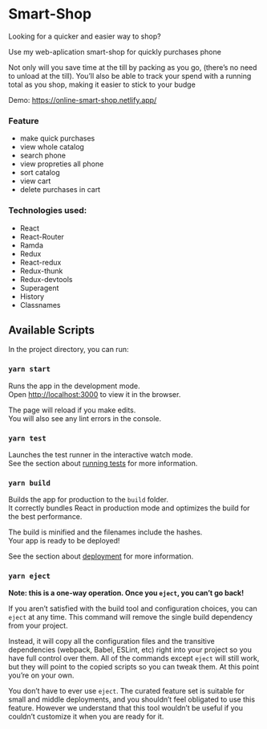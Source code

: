 # Smart-Shop

Looking for a quicker and easier way to shop?

Use my web-aplication smart-shop for quickly purchases phone

Not only will you save time at the till by packing as you go, (there’s no need to unload at the till). You’ll also be able to track your spend with a running total as you shop, making it easier to stick to your budge

Demo: https://online-smart-shop.netlify.app/

### Feature
* make quick purchases
* view whole catalog
* search phone
* view propreties all phone
* sort catalog
* view cart
* delete purchases in cart


### Technologies used:
* React
* React-Router
* Ramda
* Redux
* React-redux
* Redux-thunk
* Redux-devtools
* Superagent
* History
* Classnames

## Available Scripts

In the project directory, you can run:

### `yarn start`

Runs the app in the development mode.<br />
Open [http://localhost:3000](http://localhost:3000) to view it in the browser.

The page will reload if you make edits.<br />
You will also see any lint errors in the console.

### `yarn test`

Launches the test runner in the interactive watch mode.<br />
See the section about [running tests](https://facebook.github.io/create-react-app/docs/running-tests) for more information.

### `yarn build`

Builds the app for production to the `build` folder.<br />
It correctly bundles React in production mode and optimizes the build for the best performance.

The build is minified and the filenames include the hashes.<br />
Your app is ready to be deployed!

See the section about [deployment](https://facebook.github.io/create-react-app/docs/deployment) for more information.

### `yarn eject`

**Note: this is a one-way operation. Once you `eject`, you can’t go back!**

If you aren’t satisfied with the build tool and configuration choices, you can `eject` at any time. This command will remove the single build dependency from your project.

Instead, it will copy all the configuration files and the transitive dependencies (webpack, Babel, ESLint, etc) right into your project so you have full control over them. All of the commands except `eject` will still work, but they will point to the copied scripts so you can tweak them. At this point you’re on your own.

You don’t have to ever use `eject`. The curated feature set is suitable for small and middle deployments, and you shouldn’t feel obligated to use this feature. However we understand that this tool wouldn’t be useful if you couldn’t customize it when you are ready for it.

